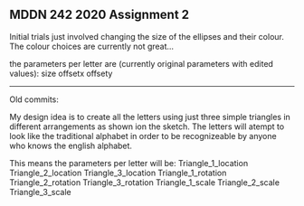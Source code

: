 ## MDDN 242 2020 Assignment 2
Initial trials just involved changing the size of the ellipses and their colour. The colour choices are currently not great...

the parameters per letter are (currently original parameters with edited values):
  size
  offsetx
  offsety






--------------------------------------------------------

Old commits:

My design idea is to create all the letters using just three simple triangles in different arrangements as shown ion the sketch. The letters will atempt to look like the traditional alphabet in order to be recognizeable by anyone who knows the english alphabet.

This means the parameters per letter will be:
Triangle_1_location 
Triangle_2_location 
Triangle_3_location 
Triangle_1_rotation 
Triangle_2_rotation 
Triangle_3_rotation
Triangle_1_scale 
Triangle_2_scale 
Triangle_3_scale